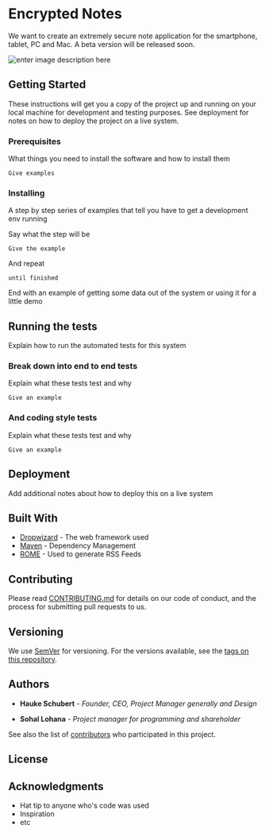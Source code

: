 ﻿# Encrypted Notes

We want to create an extremely secure note application for the smartphone, tablet, PC and Mac. A beta version will be released soon.

![enter image description here](https://3mkukq-dm2306.files.1drv.com/y4mS9GQCMbSOjyhM0XOWOBvkzrsPIX0w482wDmpsYcx0KvP797xXDMnMh5wdL3RwMKmMy84yr3A7Iz6iD6SJhUG4j6Vz1ZM36QXGru6HLJv-uFmk4XpUv20AlMxkiOa1Vehr2lYJKl-Ke8VrLJzQsSEAAub9NVfa4cd_PfB85bXN77810HPTAMVcgraKWPisCqrMmJk5iDqpfs55ZkhUxFMgA?width=1152&height=1000&cropmode=none)


## Getting Started

These instructions will get you a copy of the project up and running on your local machine for development and testing purposes. See deployment for notes on how to deploy the project on a live system.

### Prerequisites

What things you need to install the software and how to install them

```
Give examples
```

### Installing

A step by step series of examples that tell you have to get a development env running

Say what the step will be

```
Give the example
```

And repeat

```
until finished
```

End with an example of getting some data out of the system or using it for a little demo

## Running the tests

Explain how to run the automated tests for this system

### Break down into end to end tests

Explain what these tests test and why

```
Give an example
```

### And coding style tests

Explain what these tests test and why

```
Give an example
```

## Deployment

Add additional notes about how to deploy this on a live system

## Built With

* [Dropwizard](http://www.dropwizard.io/1.0.2/docs/) - The web framework used
* [Maven](https://maven.apache.org/) - Dependency Management
* [ROME](https://rometools.github.io/rome/) - Used to generate RSS Feeds

## Contributing

Please read [CONTRIBUTING.md](https://gist.github.com/PurpleBooth/b24679402957c63ec426) for details on our code of conduct, and the process for submitting pull requests to us.

## Versioning

We use [SemVer](http://semver.org/) for versioning. For the versions available, see the [tags on this repository](https://github.com/your/project/tags). 

## Authors

* **Hauke Schubert** - *Founder, CEO, Project Manager generally and Design*

* **Sohal Lohana** - *Project manager for programming and shareholder* 

See also the list of [contributors](https://github.com/your/project/contributors) who participated in this project.

## License



## Acknowledgments

* Hat tip to anyone who's code was used
* Inspiration
* etc

